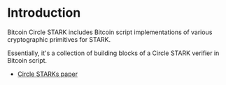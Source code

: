 # Introduction

Bitcoin Circle STARK includes Bitcoin script implementations of various cryptographic primitives for STARK.

Essentially, it's a collection of building blocks of a Circle STARK verifier in Bitcoin script.

- [Circle STARKs paper](https://eprint.iacr.org/2024/278.pdf)
